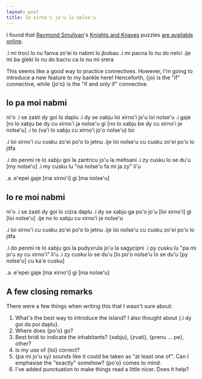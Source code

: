 ```yaml
---
layout: post
title: lo xirno'i jo'u lo nolse'u
---
```


I found that [Raymond Smullyan][0]'s [Knights and Knaves][1]
puzzles [are available online][2].

.i mi troci lo nu fanva zo'ei lo nabmi lo jbobau
.i mi pacna lo nu do nelci .ije mi ba gleki lo nu do bacru
ca lo nu mi srera

This seems like a good way to practice connectives.
However, I'm going to introduce a new feature to my bankle
here!  Henceforth, {jo} is the "if" connective, while {jo'o}
is the "if and only if" connective.

## lo pa moi nabmi

ni'o
.i se zasti dy goi lo daplu
.i dy se xabju loi xirno'i jo'u loi nolse'u
.i gaje [ro lo xabju be dy cu xirno'i ja nolse'u
   gi [no lo xabju be dy cu xirno'i je nolse'u]
.i to (va'i lo xabju cu xirno'i jo'o nolse'u) toi

.i loi xirno'i cu cusku zo'ei po'o lo jetnu
.ije loi nolse'u cu cusku zo'ei po'o lo jitfa

.i do penmi re lo xabju goi la zantricu jo'u la meltsani
.i zy cusku lo se du'u [my nolse'u]
.i my cusku lu "na nolse'u fa mi ja zy" li'u

.a .e'epei gaje [ma xirno'i] gi [ma nolse'u]

## lo re moi nabmi

ni'o
.i se zasti dy goi lo cizra daplu
.i dy se xabju ga po'o jo'u [loi xirno'i] gi [loi nolse'u]
.ije no lo xabju cu xirno'i je nolse'u

.i loi xirno'i cu cusku zo'ei po'o lo jetnu
.ije loi nolse'u cu cusku zo'ei po'o lo jitfa

.i do penmi re lo xabju goi la pudyxrula jo'u la sagycipni
.i py cusku lu "pa mi jo'u sy cu xirno'i" li'u
.i zy cusku lo se du'u [lo po'o nolse'u lo se du'u
[py nolse'u] cu ka'e cusku]

.a .e'epei gaje [ma xirno'i] gi [ma nolse'u]

## A few closing remarks

There were a few things when writing this that I wasn't sure
about:

1. What's the best way to introduce the island?  I also
   thought about {.i dy goi da poi daplu}.
2. Where does {po'o} go?
3. Best bridi to indicate the inhabitants?  {xabju},
   {zvati}, {prenu ... pe}, other?
4. Is my use of {loi} correct?
5. {pa mi jo'u sy} sounds like it could be taken as "at
   least one of".  Can I emphasise the "exactly" somehow?
   {po'o} comes to mind.
6. I've added punctuation to make things read a little
   nicer.  Does it help?

[0]: https://en.wikipedia.org/wiki/Raymond_Smullyan
[1]: https://en.wikipedia.org/wiki/Knights_and_Knaves
[2]: https://philosophy.hku.hk/think/logic/knights.php
